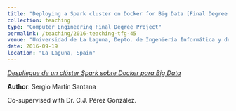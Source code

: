 ```yaml
---
title: "Deploying a Spark cluster on Docker for Big Data [Final Degree Project supervised in 2016]"
collection: teaching
type: "Computer Engineering Final Degree Project"
permalink: /teaching/2016-teaching-tfg-45
venue: "Universidad de La Laguna, Depto. de Ingeniería Informática y de Sistemas"
date: 2016-09-19
location: "La Laguna, Spain"
---
```

*[Despliegue de un clúster Spark sobre Docker para Big Data](https://riull.ull.es/xmlui/handle/915/3088)*

 **Author**: Sergio Martín Santana

Co-supervised with Dr. C.J. Pérez González.